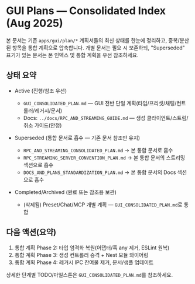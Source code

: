 # GUI Plans — Consolidated Index (Aug 2025)

본 문서는 기존 `apps/gui/plan/*` 계획서들의 최신 상태를 한눈에 정리하고, 중복/분산된 항목을 통합 계획으로 압축합니다. 개별 문서는 필요 시 보존하되, "Superseded" 표기가 있는 문서는 본 인덱스 및 통합 계획을 우선 참조하세요.

## 상태 요약

- Active (진행/참조 우선)
  - `GUI_CONSOLIDATED_PLAN.md` — GUI 전반 단일 계획(타입/프리셋/채팅/컨트롤러/레거시/문서)
  - Docs: `../docs/RPC_AND_STREAMING_GUIDE.md` — 생성 클라이언트/스트림/취소 가이드(안정)

- Superseded (통합 문서로 흡수 — 기존 문서 참조만 유지)
  - `RPC_AND_STREAMING_CONSOLIDATED_PLAN.md` → 본 통합 문서로 흡수
  - `RPC_STREAMING_SERVER_CONVENTION_PLAN.md` → 본 통합 문서의 스트리밍 섹션으로 흡수
  - `DOCS_AND_PLANS_STANDARDIZATION_PLAN.md` → 본 통합 문서의 Docs 섹션으로 흡수

- Completed/Archived (완료 또는 참조용 보관)
  - (삭제됨) Preset/Chat/MCP 개별 계획 — `GUI_CONSOLIDATED_PLAN.md`로 통합

## 다음 액션(요약)

1. 통합 계획 Phase 2: 타입 엄격화 복원(어댑터/훅 any 제거, ESLint 원복)
2. 통합 계획 Phase 3: 생성 컨트롤러 승격 + Nest 모듈 와이어링
3. 통합 계획 Phase 4: 레거시 IPC 잔여물 제거, 문서/샘플 업데이트

상세한 단계별 TODO/마일스톤은 `GUI_CONSOLIDATED_PLAN.md`를 참조하세요.
